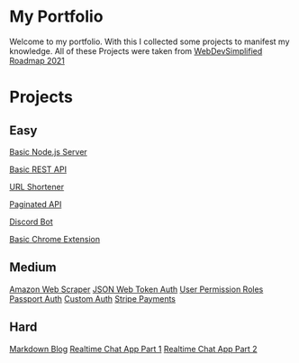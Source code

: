 # My Portfolio
Welcome to my portfolio.
With this I collected some projects to manifest my knowledge.
All of these Projects were taken from [WebDevSimplified Roadmap 2021](https://www.youtube.com/watch?v=VfGW0Qiy2I0)

# Projects
## Easy
[Basic Node.js Server](https://youtu.be/VShtPwEkDD0)


[Basic REST API](https://youtu.be/fgTGADljAeg)


[URL Shortener](https://youtu.be/SLpUKAGnm-g)

[Paginated API](https://youtu.be/ZX3qt0UWifc)

[Discord Bot](https://youtu.be/qv24S2L1N0k)

[Basic Chrome Extension](https://youtu.be/rymG9UmPuhM)


## Medium
[Amazon Web Scraper](https://youtu.be/H5ObmDUjKV4)
[JSON Web Token Auth](https://youtu.be/mbsmsi7l3r4)
[User Permission Roles](https://youtu.be/jI4K7L-LI58)
[Passport Auth](https://youtu.be/-RCnNyD0L-s)
[Custom Auth](https://youtu.be/Ud5xKCYQTjM)
[Stripe Payments](https://youtu.be/mI_-1tbIXQI)

## Hard
[Markdown Blog](https://youtu.be/1NrHkjlWVhM)
[Realtime Chat App Part 1](https://youtu.be/rxzOqP9YwmM)
[Realtime Chat App Part 2](https://youtu.be/UymGJnv-WsE)

